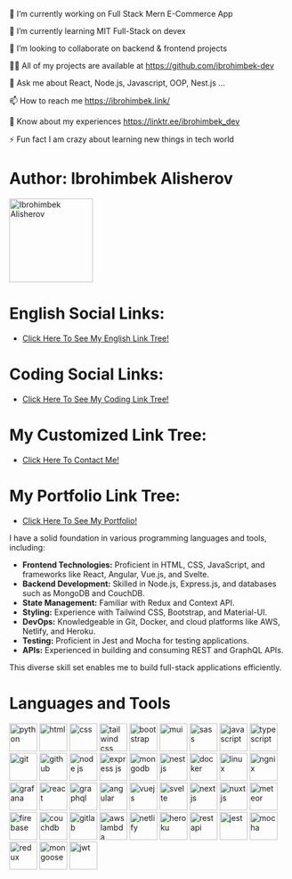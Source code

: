 🔭 I’m currently working on Full Stack Mern E-Commerce App

🌱 I’m currently learning MIT Full-Stack on devex

👯 I’m looking to collaborate on backend & frontend projects

👨‍💻 All of my projects are available at https://github.com/ibrohimbek-dev

💬 Ask me about React, Node.js, Javascript, OOP, Nest.js ...

📫 How to reach me https://ibrohimbek.link/

📄 Know about my experiences https://linktr.ee/ibrohimbek_dev

⚡ Fun fact I am crazy about learning new things in tech world


 <div>
        <div>
            <h1 class="section-title">Author: Ibrohimbek Alisherov</h1>
            <img src="https://firebasestorage.googleapis.com/v0/b/ibrohimbek-links.appspot.com/o/my-github-assets%2Fme-linkedin-jpg-rounded-webp.webp?alt=media&token=c50f8ade-bcca-4ef9-883e-4d365576c631"
                alt="Ibrohimbek Alisherov" title="Ibrohimbek Alisherov" width="150" height="150" />
        </div>     
        <div class="section">
            <h1 class="section-title">English Social Links:</h1>
            <ul class="link-list">
                <li>
                    <a rel="noopener" href="https://linktr.ee/ns_uzb" target="_blank"
                        title="Visit English Tree Link">Click Here To See My English Link Tree!</a>
                </li>                
            </ul>
        </div>
        <div class="section">
            <h1 class="section-title">Coding Social Links:</h1>
            <ul class="link-list">
                <li>
                    <a rel="noopener" href="https://linktr.ee/devcode0101" target="_blank"
                        title="Visit Coding Link Tree">Click Here To See My Coding Link Tree!</a>
                </li>                
            </ul>
        </div>
        <div class="section">
            <h1 class="section-title">My Customized Link Tree:</h1>
            <ul class="link-list">
                <li>
                    <a rel="noopener" href="https://ibrohimbek.link/" target="_blank" title="Visit My Link Tree">Click Here To Contact Me!</a>
                </li>               
            </ul>
        </div>
  <div class="section">
            <h1 class="section-title">My Portfolio Link Tree:</h1>
            <ul class="link-list">
                <li>
                    <a rel="noopener" href="https://linktr.ee/ibrohimbek_dev" target="_blank" title="Visit My Link Tree">Click Here To See My Portfolio!</a>
                </li>               
            </ul>
        </div>
        <div class="section">
         <div class="section">
            <p>I have a solid foundation in various programming languages and tools, including:</p>
            <ul>
               <li><strong>Frontend Technologies:</strong> Proficient in HTML, CSS, JavaScript, and frameworks like React, Angular, Vue.js, and Svelte.</li>
               <li><strong>Backend Development:</strong> Skilled in Node.js, Express.js, and databases such as MongoDB and CouchDB.</li>
               <li><strong>State Management:</strong> Familiar with Redux and Context API.</li>
               <li><strong>Styling:</strong> Experience with Tailwind CSS, Bootstrap, and Material-UI.</li>
               <li><strong>DevOps:</strong> Knowledgeable in Git, Docker, and cloud platforms like AWS, Netlify, and Heroku.</li>
               <li><strong>Testing:</strong> Proficient in Jest and Mocha for testing applications.</li>
               <li><strong>APIs:</strong> Experienced in building and consuming REST and GraphQL APIs.</li>
            </ul>
            <p>This diverse skill set enables me to build full-stack applications efficiently.</p>
        </div>
            <h1 class="section-title">Languages and Tools</h1>
            <div>
                <img src="https://img.icons8.com/?size=100&id=hGdCwhSHUe6L&format=png&color=000000" alt="python"
                    width="50" height="50" />
                <img src="https://img.icons8.com/?size=100&id=v8RpPQUwv0N8&format=png&color=000000" alt="html"
                    width="50" height="50" />
                <img src="https://img.icons8.com/?size=100&id=YjeKwnSQIBUq&format=png&color=000000" alt="css" width="50"
                    height="50" />
                <img src="https://img.icons8.com/?size=100&id=4PiNHtUJVbLs&format=png&color=000000" alt="tailwind css"
                    width="50" height="50" />
                <img src="https://img.icons8.com/?size=100&id=EzPCiQUqWWEa&format=png&color=000000" alt="bootstrap"
                    width="50" height="50" />
                <img src="https://img.icons8.com/?size=100&id=PaVDodKP5o6b&format=png&color=00b4d8" alt="mui" width="50"
                    height="50" />
                <img src="https://img.icons8.com/?size=100&id=QBqFNfPPB2Kx&format=png&color=000000" alt="sass"
                    width="50" height="50" />
                <img src="https://img.icons8.com/?size=100&id=108784&format=png&color=000000" alt="javascript"
                    width="50" height="50" />
                <img src="https://img.icons8.com/?size=100&id=uJM6fQYqDaZK&format=png&color=000000" alt="typescript"
                    width="50" height="50" />
                <img src="https://img.icons8.com/?size=100&id=20906&format=png&color=000000" alt="git" width="50"
                    height="50" />
                <img src="https://img.icons8.com/?size=100&id=63777&format=png&color=000000" alt="github" width="50"
                    height="50" />                
                <img src="https://img.icons8.com/?size=100&id=hsPbhkOH4FMe&format=png&color=000000" alt="node js"
                    width="50" height="50" />
                <img src="https://img.icons8.com/?size=100&id=kg46nzoJrmTR&format=png&color=fe7f2d" alt="express js"
                    width="50" height="50" />
                <img src="https://img.icons8.com/?size=100&id=74402&format=png&color=000000" alt="mongodb" width="50"
                    height="50" />
                <img src="https://img.icons8.com/?size=100&id=9ESZMOeUioJS&format=png&color=000000" alt="nest js"
                    width="50" height="50" />
                <img src="https://img.icons8.com/?size=100&id=22813&format=png&color=000000" alt="docker" width="50"
                    height="50" />
                <img src="https://img.icons8.com/?size=100&id=HF4xGsjDERHf&format=png&color=000000" alt="linux"
                    width="50" height="50" />
                <img src="https://img.icons8.com/?size=100&id=t2x6DtCn5Zzx&format=png&color=000000" alt="ngnix"
                    width="50" height="50" />
                <img src="https://img.icons8.com/?size=100&id=bMkmDxPRZAld&format=png&color=000000" alt="grafana"
                    width="50" height="50" />
                <img src="https://img.icons8.com/?size=100&id=wPohyHO_qO1a&format=png&color=000000"  
                    alt="react" width="50" height="50" />
                <img src="https://img.icons8.com/?size=100&id=o415ZlFwYWYe&format=png&color=000000"  
                    alt="graphql" width="50" height="50" />
                <img src="https://img.icons8.com/?size=100&id=l9a5tcSnBwcf&format=png&color=000000"  
                    alt="angular" width="50" height="50" />
                <img src="https://img.icons8.com/?size=100&id=eETV3RNHVrWA&format=png&color=000000"  
                    alt="vuejs" width="50" height="50" />
                <img src="https://img.icons8.com/?size=100&id=Mm35TzLKahiF&format=png&color=000000"  
                    alt="svelte" width="50" height="50" />
                <img src="https://img.icons8.com/?size=100&id=yUdJlcKanVbh&format=png&color=000000"  
                    alt="nextjs" width="50" height="50" />
                <img src="https://img.icons8.com/?size=100&id=nvrsJYs7j9Vb&format=png&color=000000"  
                    alt="nuxtjs" width="50" height="50" />
                <img src="https://img.icons8.com/?size=100&id=R9ClDX2LkAoM&format=png&color=000000"  
                    alt="meteor" width="50" height="50" />
                <img src="https://img.icons8.com/?size=100&id=62452&format=png&color=000000"  
                    alt="firebase" width="50" height="50" />
                <img src="https://img.icons8.com/?size=100&id=NJ6kN9muBenr&format=png&color=000000"  
                    alt="couchdb" width="50" height="50" />
                <img src="https://img.icons8.com/?size=100&id=xNOPrIk9lLyq&format=png&color=000000"  
                    alt="gitlab" width="50" height="50" />
                <img src="https://img.icons8.com/?size=100&id=32380&format=png&color=000000"  
                    alt="aws lambda" width="50" height="50" />
                <img src="https://img.icons8.com/?size=100&id=sBo1RJ3rjbje&format=png&color=000000"  
                    alt="netlify" width="50" height="50" />
                <img src="https://img.icons8.com/?size=100&id=31085&format=png&color=000000"  
                    alt="heroku" width="50" height="50" />
                <img src="https://img.icons8.com/?size=100&id=50196&format=png&color=000000"  
                    alt="rest api" width="50" height="50" />
                <img src="https://img.icons8.com/?size=100&id=bp24DwGXJDyT&format=png&color=000000"  
                    alt="jest" width="50" height="50" />
                <img src="https://img.icons8.com/?size=100&id=TMntsbmYIeTi&format=png&color=000000"  
                    alt="mocha" width="50" height="50" />
                <img src="https://img.icons8.com/?size=100&id=3VGtaw5gCc8T&format=png&color=000000"  
                    alt="redux" width="50" height="50" />
                <img src="https://img.icons8.com/?size=100&id=gKfcEStXI1Hm&format=png&color=000000"  
                    alt="mongoose" width="50" height="50" />
                <img src="https://img.icons8.com/?size=100&id=rHpveptSuwDz&format=png&color=000000"  
                    alt="jwt" width="50" height="50" />
            </div>
        </div>
    </div>
